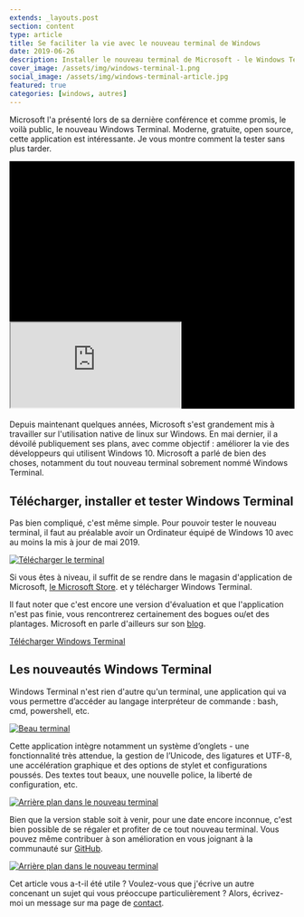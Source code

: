 ```yaml
---
extends: _layouts.post
section: content
type: article
title: Se faciliter la vie avec le nouveau terminal de Windows
date: 2019-06-26
description: Installer le nouveau terminal de Microsoft - le Windows Terminal, tout beau et le tester sans plus attendre
cover_image: /assets/img/windows-terminal-1.png
social_image: /assets/img/windows-terminal-article.jpg
featured: true
categories: [windows, autres]
---
```


Microsoft l'a présenté lors de sa dernière conférence et comme promis, le voilà public, le nouveau Windows Terminal. Moderne, gratuite, open source, cette application est intéressante. Je vous montre comment la tester sans plus tarder.

<div style="left: 0px; width: 100%; height: auto; position: relative; padding-bottom: 0px;">
	<div class="relative h-0" style="padding-top: 56.25%; background-color: #000; margin-bottom: 1.2rem;" >
		<iframe class="block h-full absolute w-full m-0 p-0" style="top: 0;" src="https://www.youtube.com/embed/8gw0rXPMMPE?rel=0" allowfullscreen="" scrolling="no" allow="autoplay; encrypted-media"></iframe>
	</div>
</div>

[](https://images.frandroid.com/wp-content/uploads/2019/05/microsoft-windows-terminal-linux.jpg)

Depuis maintenant quelques années, Microsoft s'est grandement mis à travailler sur l'utilisation native de linux sur Windows. En mai dernier, il a dévoilé publiquement ses plans, avec comme objectif : améliorer la vie des développeurs qui utilisent Windows 10. Microsoft a parlé de bien des choses, notamment du tout nouveau terminal sobrement nommé Windows Terminal.

## Télécharger, installer et tester Windows Terminal

Pas bien compliqué, c'est même simple. Pour pouvoir tester le nouveau terminal, il faut au préalable avoir un Ordinateur équipé de Windows 10 avec au moins la mis à jour de mai 2019.

[![Télécharger le terminal](/assets/img/telechargement-terminal-windows.png)](/assets/img/telechargement-terminal-windows.png)

Si vous êtes à niveau, il suffit de se rendre dans le magasin d'application de Microsoft, [le Microsoft Store](https://www.microsoft.com/fr-fr/p/windows-terminal-preview/9n0dx20hk701?activetab=pivot:overviewtab). et y télécharger Windows Terminal.

Il faut noter que c'est encore une version d'évaluation et que l'application n'est pas finie, vous rencontrerez certainement des bogues ou/et des plantages. Microsoft en parle d'ailleurs sur son [blog](https://devblogs.microsoft.com/commandline/introducing-windows-terminal/).

[Télécharger Windows Terminal](https://www.microsoft.com/fr-fr/p/windows-terminal-preview/9n0dx20hk701?activetab=pivot:overviewtab)

## Les nouveautés Windows Terminal

Windows Terminal n'est rien d'autre qu'un terminal, une application qui va vous permettre d’accéder au langage interpréteur de commande : bash, cmd, powershell, etc.

[![Beau terminal](/assets/img/windows-terminal-4.jpg)](/assets/img/windows-terminal-4.jpg)

Cette application intègre notamment un système d’onglets - une fonctionnalité très attendue, la gestion de l’Unicode, des ligatures et UTF-8, une accélération graphique et des options de stylet et configurations poussés. Des textes tout beaux, une nouvelle police, la liberté de configuration, etc.

[![Arrière plan dans le nouveau terminal](/assets/img/new-microsoft-terminal-summer-background.png)](/assets/img/new-microsoft-terminal-summer-background.png)

Bien que la version stable soit à venir, pour une date encore inconnue, c'est bien possible de se régaler et profiter de ce tout nouveau terminal. Vous pouvez même contribuer à son amélioration en vous joignant à la communauté sur [GitHub](https://github.com/Microsoft/Terminal).

[![Arrière plan dans le nouveau terminal](/assets/img/windows-terminal-2.png)](/assets/img/windows-terminal-2.png)

Cet article vous a-t-il été utile ? Voulez-vous que j'écrive un autre concenant un sujet qui vous préoccupe particulièrement ? Alors, écrivez-moi un message sur ma page de [contact](/contact).
